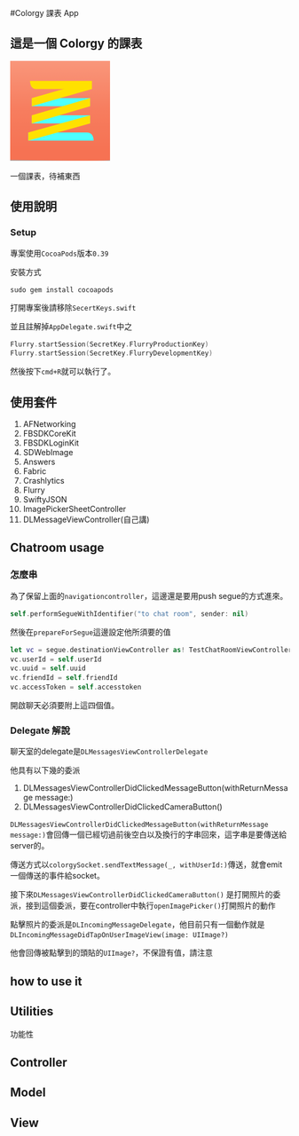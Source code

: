#Colorgy 課表 App
## 這是一個 Colorgy 的課表
![image](./ColorgyCourse/Images.xcassets/AppIcon.appiconset/icon60_3x.png)

一個課表，待補東西

## 使用說明 
### Setup 
專案使用`CocoaPods`版本`0.39`

安裝方式

```
sudo gem install cocoapods
```

打開專案後請移除`SecertKeys.swift`

並且註解掉`AppDelegate.swift`中之

```swift
Flurry.startSession(SecretKey.FlurryProductionKey)
Flurry.startSession(SecretKey.FlurryDevelopmentKey)
```

然後按下`cmd+R`就可以執行了。

## 使用套件
1. AFNetworking
2. FBSDKCoreKit
3. FBSDKLoginKit 
3. SDWebImage
4. Answers
5. Fabric
6. Crashlytics
7. Flurry
8. SwiftyJSON
9. ImagePickerSheetController
10. DLMessageViewController(自己講)

## Chatroom usage
### 怎麼串
為了保留上面的`navigationcontroller`，這邊還是要用push segue的方式進來。

```swift
self.performSegueWithIdentifier("to chat room", sender: nil)
```

然後在`prepareForSegue`這邊設定他所須要的值

```swift
let vc = segue.destinationViewController as! TestChatRoomViewController
vc.userId = self.userId
vc.uuid = self.uuid
vc.friendId = self.friendId
vc.accessToken = self.accesstoken
```

開啟聊天必須要附上這四個值。

### Delegate 解說
聊天室的delegate是`DLMessagesViewControllerDelegate`

他具有以下幾的委派

1. DLMessagesViewControllerDidClickedMessageButton(withReturnMessage message:)
2. DLMessagesViewControllerDidClickedCameraButton()

`DLMessagesViewControllerDidClickedMessageButton(withReturnMessage message:)`會回傳一個已經切過前後空白以及換行的字串回來，這字串是要傳送給server的。

傳送方式以`colorgySocket.sendTextMessage(_, withUserId:)`傳送，就會emit一個傳送的事件給socket。

接下來`DLMessagesViewControllerDidClickedCameraButton()`
是打開照片的委派，接到這個委派，要在controller中執行`openImagePicker()`打開照片的動作

點擊照片的委派是`DLIncomingMessageDelegate`，他目前只有一個動作就是`DLIncomingMessageDidTapOnUserImageView(image: UIImage?)`

他會回傳被點擊到的頭貼的`UIImage?`，不保證有值，請注意



## how to use it


## Utilities
功能性

## Controller

## Model

## View